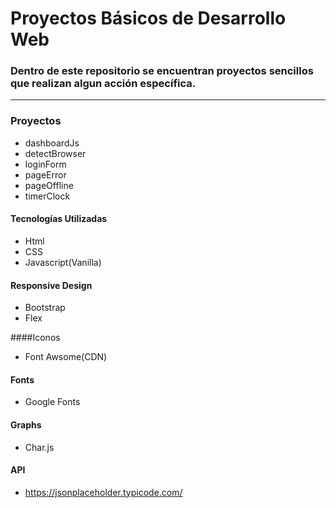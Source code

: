 # Proyectos Básicos de Desarrollo Web

### Dentro de este repositorio se encuentran proyectos sencillos que realizan algun acción específica. 
-------------------------

### Proyectos

- dashboardJs
- detectBrowser
- loginForm
- pageError
- pageOffline
- timerClock
     
#### Tecnologías Utilizadas

* Html
* CSS
* Javascript(Vanilla)

#### Responsive Design
                
+ Bootstrap
+ Flex

####Iconos

+ Font Awsome(CDN)


#### Fonts

+ Google Fonts

#### Graphs

+ Char.js

#### API
+ https://jsonplaceholder.typicode.com/
